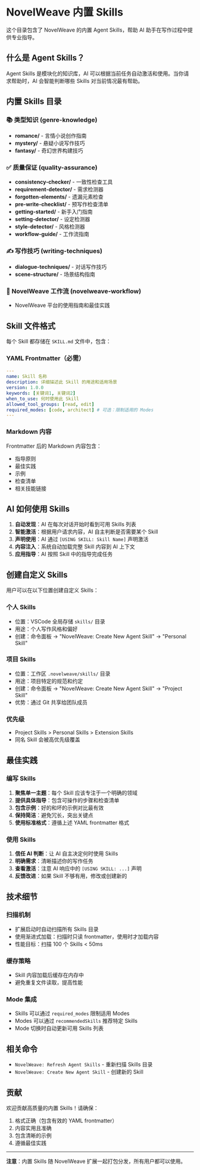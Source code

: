 # NovelWeave 内置 Skills

这个目录包含了 NovelWeave 的内置 Agent Skills，帮助 AI 助手在写作过程中提供专业指导。

## 什么是 Agent Skills？

Agent Skills 是模块化的知识库，AI 可以根据当前任务自动激活和使用。当你请求帮助时，AI 会智能判断哪些 Skills 对当前情况最有帮助。

## 内置 Skills 目录

### 📚 类型知识 (genre-knowledge)

- **romance/** - 言情小说创作指南
- **mystery/** - 悬疑小说写作技巧
- **fantasy/** - 奇幻世界构建技巧

### ✅ 质量保证 (quality-assurance)

- **consistency-checker/** - 一致性检查工具
- **requirement-detector/** - 需求检测器
- **forgotten-elements/** - 遗漏元素检查
- **pre-write-checklist/** - 预写作检查清单
- **getting-started/** - 新手入门指南
- **setting-detector/** - 设定检测器
- **style-detector/** - 风格检测器
- **workflow-guide/** - 工作流指南

### ✍️ 写作技巧 (writing-techniques)

- **dialogue-techniques/** - 对话写作技巧
- **scene-structure/** - 场景结构指南

### 🔧 NovelWeave 工作流 (novelweave-workflow)

- NovelWeave 平台的使用指南和最佳实践

## Skill 文件格式

每个 Skill 都存储在 `SKILL.md` 文件中，包含：

### YAML Frontmatter（必需）

```yaml
---
name: Skill 名称
description: 详细描述此 Skill 的用途和适用场景
version: 1.0.0
keywords: [关键词1, 关键词2]
when_to_use: 何时使用此 Skill
allowed_tool_groups: [read, edit]
required_modes: [code, architect] # 可选：限制适用的 Modes
---
```

### Markdown 内容

Frontmatter 后的 Markdown 内容包含：

- 指导原则
- 最佳实践
- 示例
- 检查清单
- 相关技能链接

## AI 如何使用 Skills

1. **自动发现**：AI 在每次对话开始时看到可用 Skills 列表
2. **智能激活**：根据用户请求内容，AI 自主判断是否需要某个 Skill
3. **声明使用**：AI 通过 `[USING SKILL: Skill Name]` 声明激活
4. **内容注入**：系统自动加载完整 Skill 内容到 AI 上下文
5. **应用指导**：AI 按照 Skill 中的指导完成任务

## 创建自定义 Skills

用户可以在以下位置创建自定义 Skills：

### 个人 Skills

- 位置：VSCode 全局存储 `skills/` 目录
- 用途：个人写作风格和偏好
- 创建：命令面板 → "NovelWeave: Create New Agent Skill" → "Personal Skill"

### 项目 Skills

- 位置：工作区 `.novelweave/skills/` 目录
- 用途：项目特定的规范和约定
- 创建：命令面板 → "NovelWeave: Create New Agent Skill" → "Project Skill"
- 优势：通过 Git 共享给团队成员

### 优先级

- Project Skills > Personal Skills > Extension Skills
- 同名 Skill 会被高优先级覆盖

## 最佳实践

### 编写 Skills

1. **聚焦单一主题**：每个 Skill 应该专注于一个明确的领域
2. **提供具体指导**：包含可操作的步骤和检查清单
3. **包含示例**：好的和坏的示例对比最有效
4. **保持简洁**：避免冗长，突出关键点
5. **使用标准格式**：遵循上述 YAML frontmatter 格式

### 使用 Skills

1. **信任 AI 判断**：让 AI 自主决定何时使用 Skills
2. **明确需求**：清晰描述你的写作任务
3. **查看激活**：注意 AI 响应中的 `[USING SKILL: ...]` 声明
4. **反馈改进**：如果 Skill 不够有用，修改或创建新的

## 技术细节

### 扫描机制

- 扩展启动时自动扫描所有 Skills 目录
- 使用渐进式加载：扫描时只读 frontmatter，使用时才加载内容
- 性能目标：扫描 100 个 Skills < 50ms

### 缓存策略

- Skill 内容加载后缓存在内存中
- 避免重复文件读取，提高性能

### Mode 集成

- Skills 可以通过 `required_modes` 限制适用 Modes
- Modes 可以通过 `recommendedSkills` 推荐特定 Skills
- Mode 切换时自动更新可用 Skills 列表

## 相关命令

- `NovelWeave: Refresh Agent Skills` - 重新扫描 Skills 目录
- `NovelWeave: Create New Agent Skill` - 创建新的 Skill

## 贡献

欢迎贡献高质量的内置 Skills！请确保：

1. 格式正确（包含有效的 YAML frontmatter）
2. 内容实用且准确
3. 包含清晰的示例
4. 遵循最佳实践

---

**注意**：内置 Skills 随 NovelWeave 扩展一起打包分发，所有用户都可以使用。
